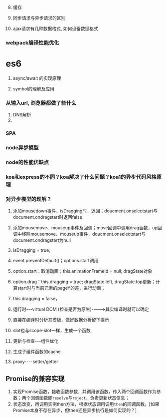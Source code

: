 8. 缓存

9. 同步请求与异步请求的区别

10. ajax请求有几种数据格式, 如何设备数据格式

### webpack编译性能优化

# es6

1. async/await 的实现原理

2. symbol的理解及应用


### 从输入url, 浏览器都做了些什么
1. DNS解析
2.

### SPA


### node异步模型

### node的性能优缺点


### koa和express的不同？koa解决了什么问题？koa1的异步代码风格原理


### 对异步模型的理解？




1. 添加mousedown事件，isDragging时，返回；doucment.onselectstart与document.ondragstart时返回false
2. 添加mousemove、mouseup事件及回调；move回调中调用drag函数，up回调中移除mousemove、mouseup事件，doucment.onselectstart与document.ondragstart为null
3. isDragging = true;
4. event.preventDefault()；options.start调用
5. option.start：取消动画；this.animationFrameId = null; dragState对象
6. option.drag：this.dragging = true; dragState.left, dragState.top更新；计算start时与当前元素的pageY的差，进行动画；
7. this.dragging = false，



1. 运行时---virtual DOM (检查是否为原生)---->其实编译时就可以确定
2. 直接在编译时分析其模板，做好数据分析留下提示
3. slot也与scope-slot一样，生成一个函数
4. 更新与检查---组件优化
5. 生成子组件函数的cache
6. proxy----setter/getter

## Promise的兼容实现
1. 实现Promise函数，接收函数参数，并调用该函数，传入两个回调函数作为参数；两个回调函数即`resolve`与`reject`，负责更新状态信息；
2. 状态改变，再调用实例then方法，根据状态调用调用`then`的回调函数。[如果Promise本身不存在异步，但then还是异步执行是如何实现的？]


